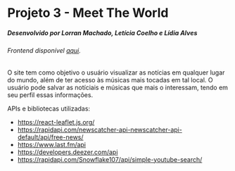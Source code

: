 # Projeto 3 - Meet The World
##### Desenvolvido por Lorran Machado, Letícia Coelho e Lídia Alves
###### Frontend disponível [aqui](https://github.com/insper-tecnologias-web/projeto-3-LLL).

O site tem como objetivo o usuário visualizar as notícias em qualquer lugar do mundo, além de ter acesso às músicas mais tocadas em tal local. O usuário pode salvar as notíciais e músicas que mais o interessam, tendo em seu perfil essas informações.

APIs e bibliotecas utilizadas: 
- https://react-leaflet.js.org/
- https://rapidapi.com/newscatcher-api-newscatcher-api-default/api/free-news/
- https://www.last.fm/api
- https://developers.deezer.com/api
- https://rapidapi.com/Snowflake107/api/simple-youtube-search/

